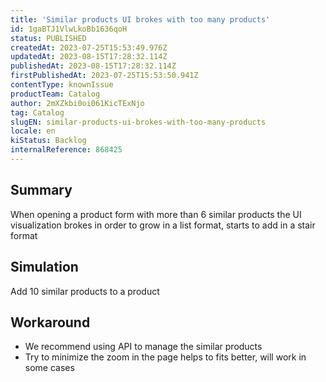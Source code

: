 ```yaml
---
title: 'Similar products UI brokes with too many products'
id: 1gaBTJ1VlwLkoBb1636qoH
status: PUBLISHED
createdAt: 2023-07-25T15:53:49.976Z
updatedAt: 2023-08-15T17:28:32.114Z
publishedAt: 2023-08-15T17:28:32.114Z
firstPublishedAt: 2023-07-25T15:53:50.941Z
contentType: knownIssue
productTeam: Catalog
author: 2mXZkbi0oi061KicTExNjo
tag: Catalog
slugEN: similar-products-ui-brokes-with-too-many-products
locale: en
kiStatus: Backlog
internalReference: 868425
---
```


## Summary



When opening a product form with more than 6 similar products the UI visualization brokes
in order to grow in a list format, starts to add in a stair format


##

## Simulation



Add 10 similar products to a product


##

## Workaround




- We recommend using API to manage the similar products
- Try to minimize the zoom in the page helps to fits better, will work in some cases





